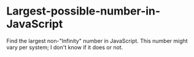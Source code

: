 # Largest-possible-number-in-JavaScript
Find the largest non-"Infinity" number in JavaScript. This number might vary per system; I don't know if it does or not.
